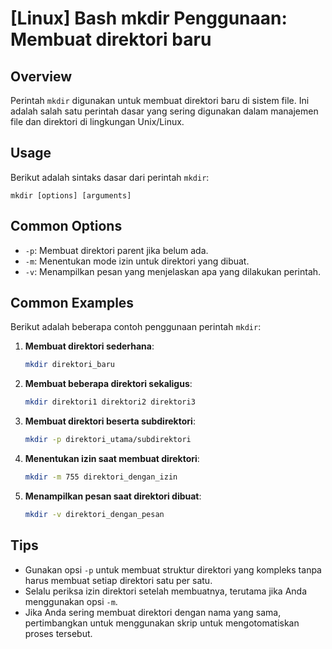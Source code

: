 # [Linux] Bash mkdir Penggunaan: Membuat direktori baru

## Overview
Perintah `mkdir` digunakan untuk membuat direktori baru di sistem file. Ini adalah salah satu perintah dasar yang sering digunakan dalam manajemen file dan direktori di lingkungan Unix/Linux.

## Usage
Berikut adalah sintaks dasar dari perintah `mkdir`:

```
mkdir [options] [arguments]
```

## Common Options
- `-p`: Membuat direktori parent jika belum ada.
- `-m`: Menentukan mode izin untuk direktori yang dibuat.
- `-v`: Menampilkan pesan yang menjelaskan apa yang dilakukan perintah.

## Common Examples
Berikut adalah beberapa contoh penggunaan perintah `mkdir`:

1. **Membuat direktori sederhana**:
   ```bash
   mkdir direktori_baru
   ```

2. **Membuat beberapa direktori sekaligus**:
   ```bash
   mkdir direktori1 direktori2 direktori3
   ```

3. **Membuat direktori beserta subdirektori**:
   ```bash
   mkdir -p direktori_utama/subdirektori
   ```

4. **Menentukan izin saat membuat direktori**:
   ```bash
   mkdir -m 755 direktori_dengan_izin
   ```

5. **Menampilkan pesan saat direktori dibuat**:
   ```bash
   mkdir -v direktori_dengan_pesan
   ```

## Tips
- Gunakan opsi `-p` untuk membuat struktur direktori yang kompleks tanpa harus membuat setiap direktori satu per satu.
- Selalu periksa izin direktori setelah membuatnya, terutama jika Anda menggunakan opsi `-m`.
- Jika Anda sering membuat direktori dengan nama yang sama, pertimbangkan untuk menggunakan skrip untuk mengotomatiskan proses tersebut.